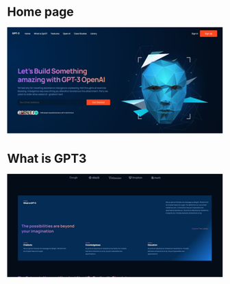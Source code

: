 <h1>Home page</h1>
<img src="https://github.com/samarpansarkar/gpt3-react/blob/master/Capture1.JPG" alt="heading1"/>
<h1>What is GPT3</h1>
<img src="https://github.com/samarpansarkar/gpt3-react/blob/master/Capture2.JPG" alt="heading2"/>
